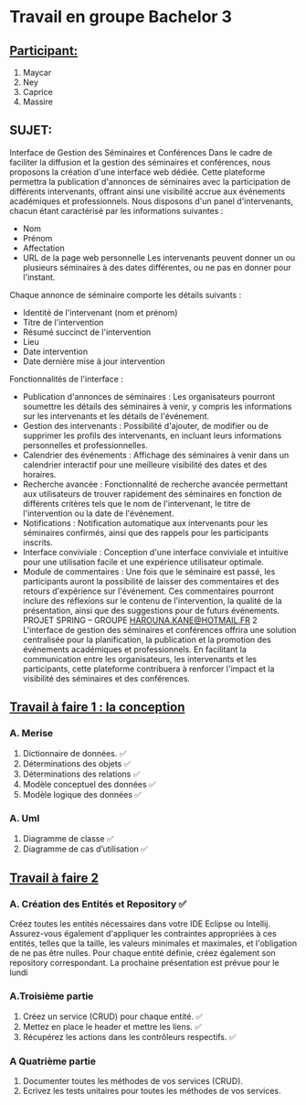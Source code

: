 # Travail en groupe Bachelor 3

## <ins> Participant:</ins>

1. Maycar
2. Ney
3. Caprice
4. Massire

## SUJET: 
Interface de Gestion des Séminaires et Conférences
Dans le cadre de faciliter la diffusion et la gestion des séminaires et conférences, nous proposons la
création d'une interface web dédiée. Cette plateforme permettra la publication d'annonces de
séminaires avec la participation de différents intervenants, offrant ainsi une visibilité accrue aux
événements académiques et professionnels.
Nous disposons d'un panel d'intervenants, chacun étant caractérisé par les informations suivantes :
* Nom
* Prénom
* Affectation
* URL de la page web personnelle
Les intervenants peuvent donner un ou plusieurs séminaires à des dates différentes, ou ne pas en
donner pour l'instant.

Chaque annonce de séminaire comporte les détails suivants :
* Identité de l'intervenant (nom et prénom)
* Titre de l'intervention
* Résumé succinct de l'intervention
* Lieu
* Date intervention
* Date dernière mise à jour intervention

Fonctionnalités de l'interface :
* Publication d'annonces de séminaires : Les organisateurs pourront soumettre les détails des
   séminaires à venir, y compris les informations sur les intervenants et les détails de l'événement.
* Gestion des intervenants : Possibilité d'ajouter, de modifier ou de supprimer les profils des
   intervenants, en incluant leurs informations personnelles et professionnelles.
* Calendrier des événements : Affichage des séminaires à venir dans un calendrier interactif
   pour une meilleure visibilité des dates et des horaires.
* Recherche avancée : Fonctionnalité de recherche avancée permettant aux utilisateurs de
   trouver rapidement des séminaires en fonction de différents critères tels que le nom de
   l'intervenant, le titre de l'intervention ou la date de l'événement.
* Notifications : Notification automatique aux intervenants pour les séminaires confirmés, ainsi
   que des rappels pour les participants inscrits.
* Interface conviviale : Conception d'une interface conviviale et intuitive pour une utilisation
   facile et une expérience utilisateur optimale.
* Module de commentaires : Une fois que le séminaire est passé, les participants auront la
   possibilité de laisser des commentaires et des retours d'expérience sur l'événement. Ces
   commentaires pourront inclure des réflexions sur le contenu de l'intervention, la qualité de la
   présentation, ainsi que des suggestions pour de futurs événements.
   PROJET SPRING – GROUPE
   HAROUNA.KANE@HOTMAIL.FR 2
   L'interface de gestion des séminaires et conférences offrira une solution centralisée pour la
   planification, la publication et la promotion des événements académiques et professionnels. En
   facilitant la communication entre les organisateurs, les intervenants et les participants, cette
   plateforme contribuera à renforcer l'impact et la visibilité des séminaires et des conférences.

## <ins>Travail à faire 1 : la conception<ins>
### A. Merise
1. Dictionnaire de données. ✅
2. Déterminations des objets ✅
3. Déterminations des relations ✅
4. Modèle conceptuel des données ✅
5. Modèle logique des données ✅

### A. Uml
1. Diagramme de classe ✅
2. Diagramme de cas d’utilisation ✅

## <ins>Travail à faire 2 <ins>
### A. Création des Entités et Repository ✅
Créez toutes les entités nécessaires dans votre IDE Eclipse ou Intellij. Assurez-vous également
d'appliquer les contraintes appropriées à ces entités, telles que la taille, les valeurs minimales et
maximales, et l'obligation de ne pas être nulles.
Pour chaque entité définie, créez également son repository correspondant.
La prochaine présentation est prévue pour le lundi

### A.Troisième partie
1. Créez un service (CRUD) pour chaque entité. ✅
2. Mettez en place le header et mettre les liens. ✅
3. Récupérez les actions dans les contrôleurs respectifs. ✅


### A Quatrième partie
1. Documenter toutes les méthodes de vos services (CRUD).
2. Ecrivez les tests unitaires pour toutes les méthodes de vos services.

